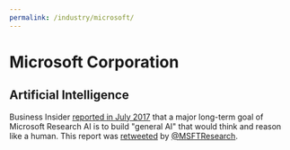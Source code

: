 ```yaml
---
permalink: /industry/microsoft/
---
```

# Microsoft Corporation

## Artificial Intelligence

Business Insider [reported in July 2017](http://www.businessinsider.com/microsoft-research-forms-new-ai-unit-2017-7) that a major long-term goal of Microsoft Research AI is to build "general AI" that would think and reason like a human. This report was [retweeted](https://twitter.com/MSFTResearch/status/885118358261305344) by [@MSFTResearch](https://twitter.com/MSFTResearch).

